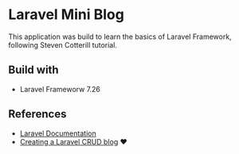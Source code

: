 # Laravel Mini Blog

This application was build to learn the basics of Laravel Framework, following Steven Cotterill tutorial.

## Build with

- Laravel Frameworw 7.26

## References
- [Laravel Documentation](https://laravel.com/docs/7.x "Laravel Documentation")
- [Creating a Laravel CRUD blog](https://stevencotterill.com/articles/creating-a-laravel-crud-blog "Creating a Laravel CRUD blog") :heart:
